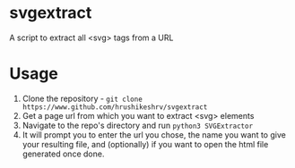 # svgextract
A script to extract all &lt;svg> tags from a URL

# Usage
1. Clone the repository -
  `git clone https://www.github.com/hrushikeshrv/svgextract`
2. Get a page url from which you want to extract &lt;svg> elements
3. Navigate to the repo's directory and run `python3 SVGExtractor`
4. It will prompt you to enter the url you chose, the name you want to give your resulting file, and (optionally) if you want to open the html file generated once done.
